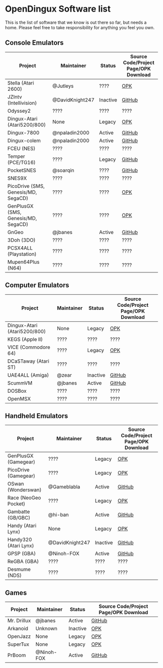 # OpenDingux Software list
This is the list of software that we know is out there so far, but needs a home. Please feel free to take responsibility for anything you feel you own. 

## Console Emulators

Project | Maintainer | Status | Source Code/Project Page/OPK Download 
------- | ---------- | ---- | -----------
Stella (Atari 2600)   | @Jutleys | ???? | [OPK](https://github.com/l33t5p34k3r/RG350-Emulators/raw/master/stella_20191116.opk)
JZIntv (Intellivision)    | @DavidKnight247| Inactive | [GitHub](https://github.com/DavidKnight247/jzIntv)
Odyssey2    | ???? | ???? | ????
Dingux-Atari (Atari5200/800) | None | Legacy | [OPK](https://github.com/retrogamehandheld/OpenDingux/blob/master/EmulatorOPKs/dingux-atari.opk)
Dingux-7800 | @npaladin2000 | Active | [GitHub](https://github.com/retrogamehandheld/OpenDingux/tree/master/Dingux-7800)
Dingux-colem | @npaladin2000 | Active | [GitHub](https://github.com/retrogamehandheld/OpenDingux/tree/master/Dingux-colem)
FCEU (NES)    | ???? | ???? | ????
Temper (PCE/TG16)    | ???? | Legacy | [GitHub](https://github.com/l33t5p34k3r/RG350-Emulators/raw/master/temper_20191017.opk)
PocketSNES    | @soarqin | ???? | [GitHub](https://github.com/soarqin/PocketSNES/releases)
SNES9X    | ???? | ???? | ????
PicoDrive (SMS, Genesis/MD, SegaCD)  | ???? | ???? | [OPK](https://github.com/l33t5p34k3r/RG350-Emulators/raw/master/picodrive-gcw0_20191130.opk)
GenPlusGX (SMS, Genesis/MD, SegaCD)  | ???? | ???? | [OPK](https://github.com/l33t5p34k3r/RG350-Emulators/raw/master/PocketSNES_20191101.opk)
GnGeo   | @jbanes | Active | [GitHub](https://github.com/jbanes/gngeo)
3Doh (3DO)   | ???? | ???? | ????
PCSX4ALL  (Playstation)  | ???? | ???? | ????
Mupen64Plus (N64)    | ???? | ???? | ????


## Computer Emulators

Project | Maintainer | Status | Source Code/Project Page/OPK Download 
------- | ---------- | ---- | -----------
Dingux-Atari (Atari5200/800) | None | Legacy | [OPK](https://github.com/retrogamehandheld/OpenDingux/blob/master/EmulatorOPKs/dingux-atari.opk)
KEGS (Apple II)  | ???? | ???? | ????
VICE (Commodore 64)  | ???? | Legacy | [OPK](https://github.com/l33t5p34k3r/RG350-Emulators/raw/master/vice-c64_20191211.opk)
DCaSTaway (Atari ST)  | ???? | ???? | ????
UAE4ALL (Amiga) | @zear | Inactive | [GitHub](https://github.com/zear/uae4all)
ScummVM | @jbanes | Active | [GitHub](https://github.com/jbanes/scummvm)
DOSBox  | ???? | ???? | ????
OpenMSX  | ???? | ???? | ????


## Handheld Emulators
Project | Maintainer | Status | Source Code/Project Page/OPK Download 
------- | ---------- | ---- | -----------
GenPlusGX (Gamegear)  | ???? | Legacy | [OPK](https://github.com/l33t5p34k3r/RG350-Emulators/raw/master/PocketSNES_20191101.opk)
PicoDrive (Gamegear)  | ???? | Legacy | [OPK](https://github.com/l33t5p34k3r/RG350-Emulators/raw/master/picodrive-gcw0_20191130.opk)
OSwan (Wonderswan) | @Gameblabla | Active | [GitHub](https://github.com/gameblabla/oswan)
Race (NeoGeo Pocket)  | ???? | Legacy | [OPK](https://github.com/l33t5p34k3r/RG350-Emulators/raw/master/race_20191210.opk)
Gambatte (GB/GBC)| @hi-ban | Active | [GitHub](https://github.com/bardeci/dot-matrix-simulator)
Handy (Atari Lynx) | None | Legacy | [OPK](https://github.com/retrogamehandheld/OpenDingux/blob/master/EmulatorOPKs/handy.opk)
Handy320 (Atari Lynx) | @DavidKnight247 | Inactive | [GitHub](https://github.com/DavidKnight247/handy320-rzx50)
GPSP (GBA) | @Ninoh-FOX | Active | [GitHub](https://github.com/Ninoh-FOX/gpsp-rg350)
ReGBA (GBA)  | ???? | ???? | ????
Desmume (NDS)  | ???? | ???? | ????

## Games
Project | Maintainer | Status | Source Code/Project Page/OPK Download 
------- | ---------- | ---- | -----------
Mr. Drillux | @jbanes | Active | [GitHub](https://github.com/jbanes/rs97-mrdrillux)
Arkanoid | Unknown | Inactive | [OPK](https://github.com/retrogamehandheld/OpenDingux/blob/master/GameOPKs/Arkanoid.opk)
OpenJazz | None | Legacy | [OPK](https://github.com/retrogamehandheld/OpenDingux/blob/master/GameOPKs/openjazz.opk)
SuperTux | None | Legacy | [OPK](https://github.com/retrogamehandheld/OpenDingux/blob/master/GameOPKs/supertux.opk)
PrBoom | @Ninoh-FOX | Active | [GitHub](https://github.com/Ninoh-FOX/PrBoom-plus-for-RG350)
